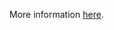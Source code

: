More information [here](https://docs.prismacloud.io/en/enterprise-edition/policy-reference/kubernetes-policies/kubernetes-policy-index/bc-k8s-26).
